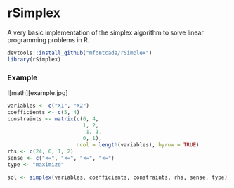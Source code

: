# rSimplex

A very basic implementation of the simplex algorithm to solve linear programming problems in R.

```r
devtools::install_github("mfontcada/rSimplex")
library(rSimplex)
```

### Example

![math][example.jpg]

```r
variables <- c("X1", "X2")
coefficients <- c(5, 4)
constraints <- matrix(c(6, 4,
                        1, 2,
                        -1, 1,
                        0, 1),
                      ncol = length(variables), byrow = TRUE)
rhs <- c(24, 6, 1, 2)
sense <- c("<=", "<=", "<=", "<=")
type <- "maximize"

sol <- simplex(variables, coefficients, constraints, rhs, sense, type)
```
